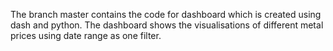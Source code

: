 The branch master contains the code for dashboard which is created using dash and python.
The dashboard shows the visualisations of different metal prices using date range as one filter.
